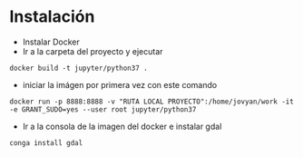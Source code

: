 # Instalación

 * Instalar Docker
 * Ir a la carpeta del proyecto y ejecutar

 ```
 docker build -t jupyter/python37 .
 ```
 * iniciar la imágen por primera vez con este comando
 ```
 docker run -p 8888:8888 -v "RUTA LOCAL PROYECTO":/home/jovyan/work -it -e GRANT_SUDO=yes --user root jupyter/python37
 ```
 * Ir a la consola de la imagen del docker e instalar gdal

 ```
 conga install gdal
 ```
